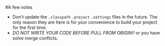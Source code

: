 #A few notes

* Don't update the `.classpath` `.project` `.settings` files in the future. The only reason they are here is for your convenience to build your project for the first time.
* *DO NOT WRITE YOUR CODE BEFORE PULL FROM ORIGIN!!* or you have solve merge conflicts.
